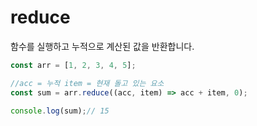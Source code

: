 # reduce

함수를 실행하고 누적으로 계산된 값을 반환합니다.

```js
const arr = [1, 2, 3, 4, 5];

//acc = 누적 item = 현재 돌고 있는 요소
const sum = arr.reduce((acc, item) => acc + item, 0);

console.log(sum);// 15
```

